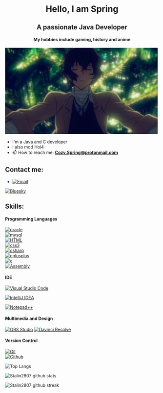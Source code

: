 <h1 align="center">Hello, I am Spring</h1>
<h2 align="center">A passionate Java Developer</h3>
<h4 align="center">My hobbies include gaming, history and anime</h3>

![til](./dazai.gif)

- I'm a Java and C developer
- I also mod Hoi4
- 📫 How to reach me: **Cozy.Spring@protonmail.com**

## Contact me:

- [![Email](https://img.shields.io/badge/email-3DDC84?style=for-the-badge&logo=email&logoColor=white&labelColor=101010)](mailto:Cozy.Spring@protonmail.com)

<a href="https://bsky.app/profile/sprynka.bsky.social"><img src="https://img.shields.io/badge/bluesky-Follow-blue?logo=bluesky" alt="Bluesky"></a> 


## Skills:

#### Programming Languages


[![oracle](https://img.shields.io/badge/Java-Proficient-orange?style=for-the-badge&logo=Oracle&logoColor=orange)](#)
</br>
[![mysql](https://img.shields.io/badge/MySQL-Proficient-orange?style=for-the-badge&logo=Oracle&logoColor=orange)](#)
</br>
[![HTML](https://img.shields.io/badge/HTML-Decent-blue?style=for-the-badge&logo=Oracle&logoColor=orange)](#)
</br>
[![css3](https://img.shields.io/badge/CSS3-Decent-blue?style=for-the-badge&logo=Oracle&logoColor=orange)](#)
</br>
[![csharp](https://img.shields.io/badge/csharp-Learning-lightblue?style=for-the-badge&logo=Oracle&logoColor=orange)](#)
</br>
[![cplusplus](https://img.shields.io/badge/C++-Learning-lightblue?style=for-the-badge&logo=Oracle&logoColor=orange)](#)
</br>
[![c](https://img.shields.io/badge/C-Proficient-orange?style=for-the-badge&logo=Oracle&logoColor=orange)](#)
</br>
[![Assembly](https://img.shields.io/badge/Assembly-Learning-darkblue?style=for-the-badge&logo=Oracle&logoColor=orange)](#)

#### IDE
[![Visual Studio Code](https://img.shields.io/badge/Visual%20Studio%20Code-007ACC?logo=visualstudiocode&logoColor=fff&style=plastic)](#)

[![IntelliJ IDEA](https://img.shields.io/badge/Intellij%20Idea-000?logo=intellij-idea&style=for-the-badge)](#)

[![Notepad++](https://img.shields.io/badge/Notepad++-90E59A.svg?&logo=notepad%2b%2b&logoColor=black)](#)

#### Multimedia and Design

[![OBS Studio](https://img.shields.io/badge/obs%20studio%20-%2331A8FF.svg?&style=for-the-badge&logo=obs%20studio&logoColor=white&labelColor=101010)](#)
[![Davinci Resolve](https://img.shields.io/static/v1?style=for-the-badge&message=DaVinci+Resolve&color=233A51&logo=DaVinci+Resolve&logoColor=FFFFFF&label=)](#)

#### Version Control

[![Git](https://img.shields.io/badge/git%20-%23F05033.svg?&style=for-the-badge&logo=git&logoColor=white&labelColor=101010)](#)
</br>
[![Github](https://img.shields.io/badge/github%20-%23121011.svg?&style=for-the-badge&logo=github&logoColor=whit&logoColor=white&labelColor=101010)](#)

![Top Langs](https://github-readme-stats.vercel.app/api/top-langs/?username=Stalin2807&layout=compact&theme=dracula)

![Stalin2807 github stats](https://github-readme-stats.vercel.app/api?username=Stalin2807&show_icons=true&theme=dracula&count_private=true&include_all_commits=true)

![Stalin2807 github streak](https://github-readme-streak-stats.herokuapp.com/?user=Stalin2807&theme=dracula&include_all_commits=true&count_private=true)

 <div>
